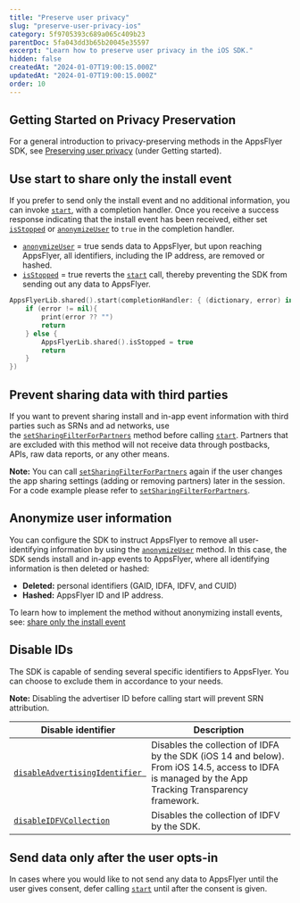 ```yaml
---
title: "Preserve user privacy"
slug: "preserve-user-privacy-ios"
category: 5f9705393c689a065c409b23
parentDoc: 5fa043dd3b65b20045e35597
excerpt: "Learn how to preserve user privacy in the iOS SDK."
hidden: false
createdAt: "2024-01-07T19:00:15.000Z"
updatedAt: "2024-01-07T19:00:15.000Z"
order: 10
---
```

## Getting Started on Privacy Preservation

For a general introduction to privacy-preserving methods in the AppsFlyer SDK, see [Preserving user privacy](https://dev.appsflyer.com/hc/docs/preserve-user-privacy-1) (under Getting started).

## Use start to share only the install event

If you prefer to send only the install event and no additional information, you can invoke [`start`](https://dev.appsflyer.com/hc/docs/android-sdk-reference-appsflyerlib#start), with a completion handler. Once you receive a success response indicating that the install event has been received, either set [`isStopped`](https://dev.appsflyer.com/hc/docs/ios-sdk-reference-appsflyerlib#isstopped)  or [`anonymizeUser`](https://dev.appsflyer.com/hc/docs/ios-sdk-reference-appsflyerlib#anonymizeuser) to `true` in the completion handler. 

- [`anonymizeUser`](https://dev.appsflyer.com/hc/docs/ios-sdk-reference-appsflyerlib#anonymizeuser) = true  sends data to AppsFlyer, but upon reaching AppsFlyer, all identifiers, including the IP address, are removed or hashed.
- [`isStopped`](https://dev.appsflyer.com/hc/docs/ios-sdk-reference-appsflyerlib#isstopped) = true reverts the [`start`](https://dev.appsflyer.com/hc/docs/ios-sdk-reference-appsflyerlib#start-1) call, thereby preventing the SDK from sending out any data to AppsFlyer.

```swift
AppsFlyerLib.shared().start(completionHandler: { (dictionary, error) in
    if (error != nil){
        print(error ?? "")
        return
    } else {
        AppsFlyerLib.shared().isStopped = true
        return
    }
})
```

## Prevent sharing data with third parties

If you want to prevent sharing install and in-app event information with third parties such as SRNs and ad networks, use the [`setSharingFilterForPartners`](https://dev.appsflyer.com/hc/docs/ios-sdk-reference-appsflyerlib#setsharingfilterforpartners) method before calling [`start`](https://dev.appsflyer.com/hc/docs/ios-sdk-reference-appsflyerlib#start).  Partners that are excluded with this method will not receive data through postbacks, APIs, raw data reports, or any other means.

**Note:** You can call [`setSharingFilterForPartners`](https://dev.appsflyer.com/hc/docs/ios-sdk-reference-appsflyerlib#setsharingfilterforpartners) again if the user changes the app sharing settings (adding or removing partners) later in the session.  
For a code example please refer to [`setSharingFilterForPartners`](https://dev.appsflyer.com/hc/docs/ios-sdk-reference-appsflyerlib#setsharingfilterforpartners).

## Anonymize user information

You can configure the SDK to instruct AppsFlyer to remove all user-identifying information by using the [`anonymizeUser`](https://dev.appsflyer.com/hc/docs/ios-sdk-reference-appsflyerlib#anonymizeuser) method. In this case, the SDK sends install and in-app events to AppsFlyer, where all identifying information is then deleted or hashed:

- **Deleted:** personal identifiers (GAID, IDFA, IDFV, and CUID)
- **Hashed:** AppsFlyer ID and IP address.

To learn how to implement the method without anonymizing install events, see: [share only the install event](https://dev.appsflyer.com/hc/docs/preserve-user-privacy-2#share-only-the-install-event)

## Disable IDs

The SDK is capable of sending several specific identifiers to AppsFlyer. You can choose to exclude them in accordance to your needs. 

**Note:** Disabling the advertiser ID before calling start will prevent SRN attribution.

| Disable identifier                                                                                                               | Description                                                                                                                                         |
| -------------------------------------------------------------------------------------------------------------------------------- | --------------------------------------------------------------------------------------------------------------------------------------------------- |
| [`disableAdvertisingIdentifier `](https://dev.appsflyer.com/hc/docs/ios-sdk-reference-appsflyerlib#disableadvertisingidentifier) | Disables the collection of IDFA by the SDK (iOS 14 and below). From iOS 14.5, access to IDFA is managed by the App Tracking Transparency framework. |
| [`disableIDFVCollection`](https://dev.appsflyer.com/hc/docs/ios-sdk-reference-appsflyerlib#disableidfvcollection)                | Disables the collection of IDFV by the SDK.                                                                                                         |

## Send data only after the user opts-in

In cases where you would like to not send any data to AppsFlyer until the user gives consent, defer calling [`start`](https://dev.appsflyer.com/hc/docs/ios-sdk-reference-appsflyerlib#start) until after the consent is given.